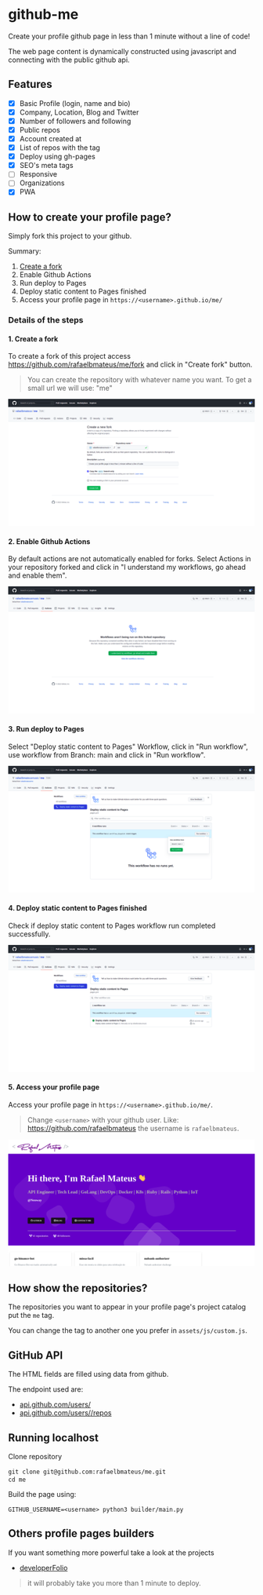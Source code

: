 # github-me

Create your profile github page in less than 1 minute without a line of code!

The web page content is dynamically constructed using javascript
and connecting with the public github api.

## Features

- [x] Basic Profile (login, name and bio)
- [x] Company, Location, Blog and Twitter
- [x] Number of followers and following
- [x] Public repos
- [x] Account created at
- [x] List of repos with the tag
- [x] Deploy using gh-pages
- [x] SEO's meta tags
- [ ] Responsive
- [ ] Organizations
- [x] PWA

## How to create your profile page?

Simply fork this project to your github.

Summary:

1. [Create a fork](https://github.com/rafaelbmateus/me/fork)
2. Enable Github Actions
3. Run deploy to Pages
4. Deploy static content to Pages finished
5. Access your profile page in `https://<username>.github.io/me/`

### Details of the steps

#### 1. Create a fork

To create a fork of this project access
https://github.com/rafaelbmateus/me/fork
and click in "Create fork" button.

> You can create the repository with whatever name you want.
  To get a small url we will use: "me"

![](/docs/1-create-fork.png)

#### 2. Enable Github Actions

By default actions are not automatically enabled for forks.
Select Actions in your repository forked and click in
"I understand my workflows, go ahead and enable them".

![](/docs/2-enable-actions.png)

#### 3. Run deploy to Pages

Select "Deploy static content to Pages" Workflow,
click in "Run workflow", use workflow from Branch: main
and click in "Run workflow".

![](/docs/3-run-deploy.png)

#### 4. Deploy static content to Pages finished

Check if deploy static content to Pages workflow
run completed successfully.

![](/docs/4-check-deploy.png)

#### 5. Access your profile page

Access your profile page
in `https://<username>.github.io/me/`.

> Change `<username>` with your github user. Like: https://github.com/rafaelbmateus
  the username is `rafaelbmateus`.

![](/docs/5-preview.png)

## How show the repositories?

The repositories you want to appear in your profile page's project catalog put the `me` tag.

You can change the tag to another one you prefer in `assets/js/custom.js`.

## GitHub API

The HTML fields are filled using data from github.

The endpoint used are:

- [api.github.com/users/<username>](https://api.github.com/users/rafaelbmateus)
- [api.github.com/users/<username>/repos](https://api.github.com/users/rafaelbmateus/repos)

## Running localhost

Clone repository

```console
git clone git@github.com:rafaelbmateus/me.git
cd me
```

Build the page using:

```console
GITHUB_USERNAME=<username> python3 builder/main.py
```

## Others profile pages builders

If you want something more powerful take a look at the projects

- [developerFolio](https://github.com/saadpasta/developerFolio)

> it will probably take you more than 1 minute to deploy.
